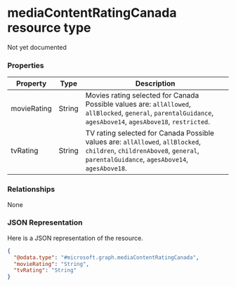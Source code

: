﻿# mediaContentRatingCanada resource type

Not yet documented
### Properties
|Property|Type|Description|
|---|---|---|
|movieRating|String|Movies rating selected for Canada Possible values are: `allAllowed`, `allBlocked`, `general`, `parentalGuidance`, `agesAbove14`, `agesAbove18`, `restricted`.|
|tvRating|String|TV rating selected for Canada Possible values are: `allAllowed`, `allBlocked`, `children`, `childrenAbove8`, `general`, `parentalGuidance`, `agesAbove14`, `agesAbove18`.|

### Relationships
None
### JSON Representation
Here is a JSON representation of the resource.
<!-- {
  "blockType": "resource",
  "keyProperty": "id",
  "@odata.type": "microsoft.graph.mediaContentRatingCanada"
}
-->
```json
{
  "@odata.type": "#microsoft.graph.mediaContentRatingCanada",
  "movieRating": "String",
  "tvRating": "String"
}
```



